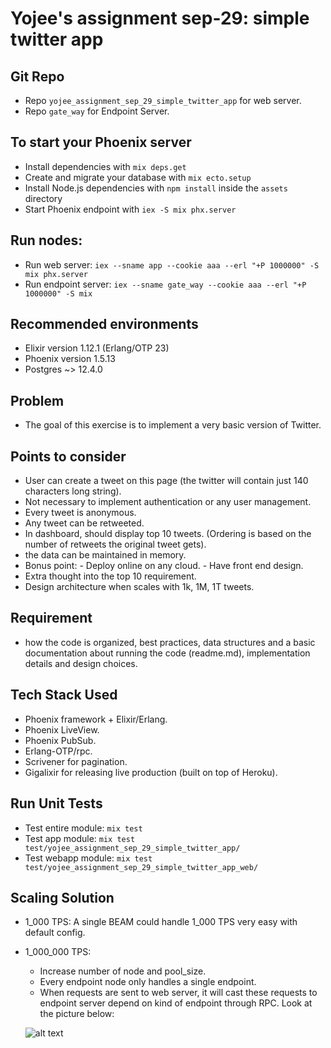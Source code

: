 # Yojee's assignment sep-29: simple twitter app

## Git Repo

  * Repo `yojee_assignment_sep_29_simple_twitter_app` for web server. 
  * Repo `gate_way` for Endpoint Server.

## To start your Phoenix server

  * Install dependencies with `mix deps.get`
  * Create and migrate your database with `mix ecto.setup`
  * Install Node.js dependencies with `npm install` inside the `assets` directory
  * Start Phoenix endpoint with `iex -S mix phx.server`

## Run nodes:

  * Run web server: `iex --sname app --cookie aaa --erl "+P 1000000" -S mix phx.server`
  * Run endpoint server: `iex --sname gate_way --cookie aaa --erl "+P 1000000" -S mix`

## Recommended environments

  * Elixir version 1.12.1 (Erlang/OTP 23)
  * Phoenix version 1.5.13
  * Postgres ~> 12.4.0

## Problem

  * The goal of this exercise is to implement a very basic version of Twitter.

## Points to consider

  * User can create a tweet on this page (the twitter will contain just 140 characters long string).
  * Not necessary to implement authentication or any user management.
  * Every tweet is anonymous.
  * Any tweet can be retweeted.
  * In dashboard, should display top 10 tweets. (Ordering is based on the number of retweets the original tweet gets).
  * the data can be maintained in memory.
  * Bonus point: - Deploy online on any cloud.
                 - Have front end design.
  * Extra thought into the top 10 requirement.
  * Design architecture when scales with 1k, 1M, 1T tweets.

## Requirement

  * how the code is organized, best practices, data structures and a basic
    documentation about running the code (readme.md), implementation details and design
    choices.

## Tech Stack Used

  * Phoenix framework + Elixir/Erlang.
  * Phoenix LiveView.
  * Phoenix PubSub.
  * Erlang-OTP/rpc.
  * Scrivener for pagination.
  * Gigalixir for releasing live production (built on top of Heroku).

## Run Unit Tests

  * Test entire module: `mix test`
  * Test app module: `mix test test/yojee_assignment_sep_29_simple_twitter_app/`
  * Test webapp module: `mix test test/yojee_assignment_sep_29_simple_twitter_app_web/`

## Scaling Solution

  * 1_000 TPS: A single BEAM could handle 1_000 TPS very easy with default config.
  * 1_000_000 TPS:
    - Increase number of node and pool_size.
    - Every endpoint node only handles a single endpoint.
    - When requests are sent to web server, it will cast these requests to endpoint server depend on kind of       endpoint through RPC. Look at the picture below:

    ![alt text](../main/assets/static/images/1m_tweets.JPG)